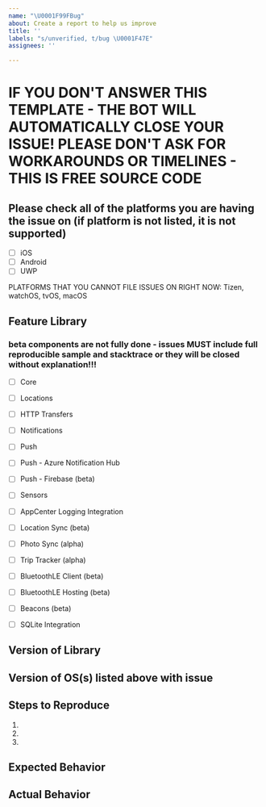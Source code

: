 ```yaml
---
name: "\U0001F99FBug"
about: Create a report to help us improve
title: ''
labels: "s/unverified, t/bug \U0001F47E"
assignees: ''

---
```


# IF YOU DON'T ANSWER THIS TEMPLATE - THE BOT WILL AUTOMATICALLY CLOSE YOUR ISSUE!  PLEASE DON'T ASK FOR WORKAROUNDS OR TIMELINES - THIS IS FREE SOURCE CODE

## Please check all of the platforms you are having the issue on (if platform is not listed, it is not supported)

 - [ ] iOS
 - [ ] Android
 - [ ] UWP

 PLATFORMS THAT YOU CANNOT FILE ISSUES ON RIGHT NOW: Tizen, watchOS, tvOS, macOS

## Feature Library

### beta components are not fully done - issues MUST include full reproducible sample and stacktrace or they will be closed without explanation!!!

 - [ ] Core
 - [ ] Locations
 - [ ] HTTP Transfers
 - [ ] Notifications
 - [ ] Push
 - [ ] Push - Azure Notification Hub
 - [ ] Push - Firebase (beta)
 - [ ] Sensors
 - [ ] AppCenter Logging Integration
 - [ ] Location Sync (beta)
 - [ ] Photo Sync (alpha)
 - [ ] Trip Tracker (alpha)
 - [ ] BluetoothLE Client (beta)
 - [ ] BluetoothLE Hosting (beta)
 - [ ] Beacons (beta)
 - [ ] SQLite Integration



## Version of Library

## Version of OS(s) listed above with issue



## Steps to Reproduce
1.
2.
3.

## Expected Behavior


## Actual Behavior
